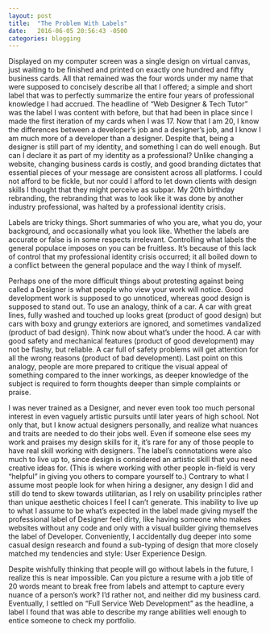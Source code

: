 ```yaml
---
layout: post
title:  "The Problem With Labels"
date:   2016-06-05 20:56:43 -0500
categories: blogging
---
```

Displayed on my computer screen was a single design on virtual canvas, just waiting to be finished and printed on exactly one hundred and fifty business cards. All that remained was the four words under my name that were supposed to concisely describe all that I offered; a simple and short label that was to perfectly summarize the entire four years of professional knowledge I had accrued. The headline of “Web Designer & Tech Tutor” was the label I was content with before, but that had been in place since I made the first iteration of my cards when I was 17. Now that I am 20, I know the differences between a developer’s job and a designer’s job, and I know I am much more of a developer than a designer. Despite that, being a designer is still part of my identity, and something I can do well enough. But can I declare it as part of my identity as a professional? Unlike changing a website, changing business cards is costly, and good branding dictates that essential pieces of your message are consistent across all platforms. I could not afford to be fickle, but nor could I afford to let down clients with design skills I thought that they might perceive as subpar. My 20th birthday rebranding, the rebranding that was to look like it was done by another industry professional, was halted by a professional identity crisis.

Labels are tricky things. Short summaries of who you are, what you do, your background, and occasionally what you look like. Whether the labels are accurate or false is in some respects  irrelevant. Controlling what labels the general populace imposes on you can be fruitless. It’s because of this lack of control that my professional identity crisis occurred; it all boiled down to a conflict between the general populace and the way I think of myself.

Perhaps one of the more difficult things about protesting against being called a Designer is what people who view your work will notice. Good development work is supposed to go unnoticed, whereas good design is supposed to stand out. To use an analogy, think of a car. A car with great lines, fully washed and touched up looks great (product of good design) but cars with boxy and grungy exteriors are ignored, and sometimes vandalized (product of bad design). Think now about what’s under the hood. A car with good safety and mechanical features (product of good development) may not be flashy, but reliable. A car full of safety problems will get attention for all the wrong reasons (product of bad development). Last point on this analogy, people are more prepared to critique the visual appeal of something compared to the inner workings, as deeper knowledge of the subject is required to form thoughts deeper than simple complaints or praise.

I was never trained as a Designer, and never even took too much personal interest in even vaguely artistic pursuits until later years of high school. Not only that, but I know actual designers personally, and realize what nuances and traits are needed to do their jobs well. Even if someone else sees my work and praises my design skills for it, it’s rare for any of those people to have real skill working with designers. The label’s connotations were also much to live up to, since design is considered an artistic skill that you need creative ideas for. (This is where working with other people in-field is very “helpful” in giving you others to compare yourself to.) Contrary to what I assume most people look for when hiring a designer, any design I did and still do tend to skew towards utilitarian, as I rely on usability principles rather than unique aesthetic choices I feel I can’t generate. This inability to live up to what I assume to be what’s expected in the label made giving myself the professional label of Designer feel dirty, like having someone who makes websites without any code and only with a visual builder giving themselves the label of Developer. Conveniently, I accidentally dug deeper into some casual design research and found a sub-typing of design that more closely matched my tendencies and style: User Experience Design.

Despite wishfully thinking that people will go without labels in the future, I realize this is near impossible. Can you picture a resume with a job title of 20 words meant to break free from labels and attempt to capture every nuance of a person’s work? I’d rather not, and neither did my business card. Eventually, I settled on “Full Service Web Development” as the headline, a label I found that was able to describe my range abilities well enough to entice someone to check my portfolio.
